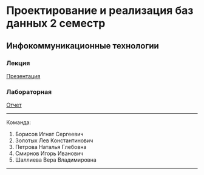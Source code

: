 # Проектирование и реализация баз данных 2 семестр
## Инфокоммуникационные технологии
### Лекция
[Презентация](https://github.com/CandyGoose/Database_2_term_ICT/tree/main/БАЗЫ_ДАННЫХ.pdf)
### Лабораторная
[Отчет](https://github.com/CandyGoose/Database_2_term_ICT/tree/main/report)

---

Команда:
1) Борисов Игнат Сергеевич
2) Золотых Лев Константинович
3) Петрова Наталья Глебовна
4) Смирнов Игорь Иванович 
5) Шаллиева Вера Владимировна

---
   
   